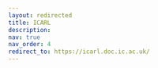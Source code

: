 ```yaml
---
layout: redirected
title: ICARL
description: 
nav: true
nav_order: 4
redirect_to: https://icarl.doc.ic.ac.uk/
---
```



